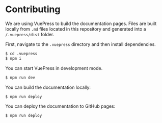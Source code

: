 # Contributing

We are using VuePress to build the documentation pages. Files are built locally from `.md` files located in this repository and generated into a `/.vuepress/dist` folder.

First, navigate to the `.vuepress` directory and then install dependencies.

```sh
$ cd .vuepress
$ npm i
```

You can start VuePress in development mode.

```sh
$ npm run dev
```

You can build the documentation locally:

```sh
$ npm run deploy
```

You can deploy the documentation to GitHub pages:

```sh
$ npm run deploy
```